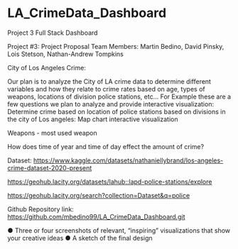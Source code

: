 # LA_CrimeData_Dashboard
Project 3 Full Stack Dashboard


Project #3: Project Proposal
Team Members: Martin Bedino, David Pinsky, Lois Stetson, Nathan-Andrew Tompkins

City of Los Angeles Crime:

Our plan is to analyze the City of LA crime data to determine different variables and how they relate to crime rates based on age, types of weapons, locations of division police stations, etc... 
For Example these are a few questions we plan to analyze and provide interactive visualization: 
Determine crime based on location of police stations based on divisions in the city of Los angeles: Map chart interactive visualization

Weapons - most used weapon

How does time of year and time of day effect the amount of crime? 

Dataset:
https://www.kaggle.com/datasets/nathaniellybrand/los-angeles-crime-dataset-2020-present 

https://geohub.lacity.org/datasets/lahub::lapd-police-stations/explore

https://geohub.lacity.org/search?collection=Dataset&q=police

Github Repository link: https://github.com/mbedino99/LA_CrimeData_Dashboard.git


● Three or four screenshots of relevant, “inspiring” visualizations that show your creative ideas 
● A sketch of the final design 
